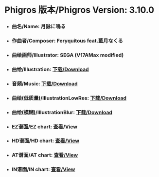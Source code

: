 
# Phigros 版本/Phigros Version:  3.10.0

- ### __曲名/Name:  月詠に鳴る__

- ### __作曲者/Composer:  Feryquitous feat.藍月なくる__

- ### __曲绘画师/Illustrator:  SEGA (V17AMax modified)__

- ### __曲绘/Illustration:  [下载/Download](https://github.com/Po6647A/WebAssests/releases/download/3.10.0/977.png)__

- ### __音频/Music:  [下载/Download](https://github.com/Po6647A/WebAssests/releases/download/3.10.0/1840.ogg)__

- ### __曲绘(低质量)/IllustrationLowRes:  [下载/Download](https://github.com/Po6647A/WebAssests/releases/download/3.10.0/1469.png)__

- ### __曲绘(模糊)/IllustrationBlur:  [下载/Download](https://github.com/Po6647A/WebAssests/releases/download/3.10.0/0)__


- ### __EZ谱面/EZ chart:  [查看/View](./EZ.json/index.html)__

- ### __HD谱面/HD chart:  [查看/View](./HD.json/index.html)__

- ### __AT谱面/AT chart:  [查看/View](./AT.json/index.html)__

- ### __IN谱面/IN chart:  [查看/View](./IN.json/index.html)__
